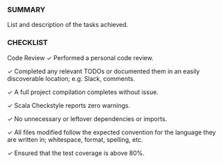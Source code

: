 ### SUMMARY
List and description of the tasks achieved.


### CHECKLIST
Code Review
✓ Performed a personal code review.

✓ Completed any relevant TODOs or documented them in an easily discoverable location; e.g. Slack, comments.

✓ A full project compilation completes without issue.

✓ Scala Checkstyle reports zero warnings.

✓ No unnecessary or leftover dependencies or imports.

✓ All files modified follow the expected convention for the language they are written in; whitespace, format, spelling, etc.

✓ Ensured that the test coverage is above 80%.



